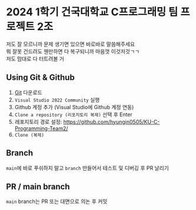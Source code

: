 # 2024 1학기 건국대학교 C프로그래밍 팀 프로젝트 2조

저도 잘 모르니까 문제 생기면 있으면 바로바로 말씀해주세요   
뭐 잘못 건드려도 웬만하면 다 복구되니까 마음껏 이것저것ㄱㄱ   
저도 맘대로 다 터트려볼 거   

## Using Git & Github
1. [Git](https://git-scm.com/downloads) 다운로드
2. `Visual Studio 2022 Community` 실행
3. Github 계정 추가 (Visual Studio에 Github 계정 연동)
4. `Clone a repository (리포지토리 복제)` 선택 후 Enter
5. 레포지토리 경로 설정: https://github.com/hyungin0505/KU-C-Programming-Team2/
6. `Clone (복제)` 

## Branch
`main`에 바로 푸쉬하지 말고 `branch` 만들어서 테스트 및 디버깅 후 PR 날리기

## PR / main branch
`main` branch는 PR 또는 대면으로 의논 후 커밋
